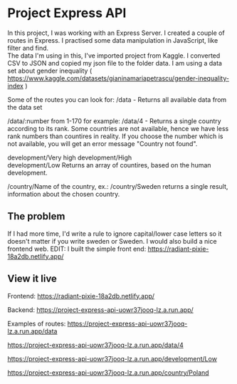 # Project Express API

In this project, I was working with an Express Server. 
I created a couple of routes in Express. I practised some data manipulation in JavaScript, like filter and find.  
The data I'm using in this, I've imported project from Kaggle. I converted CSV to JSON and copied my json file to the folder data. 
I am using a data set about gender inequality
 ( https://www.kaggle.com/datasets/gianinamariapetrascu/gender-inequality-index ) 

 Some of the routes you can look for:
 /data - Returns all available data from the data set

 /data/:number from 1-170 for example: /data/4 - Returns a single country according to its rank. Some countries are not available, hence we have less rank numbers than countires in reality. If you choose the number which is not available, you will get an error message "Country not found". 

development/Very high
development/High  
development/Low
 Returns an array of countires, based on the human development. 

 /country/Name of the country, ex.:
 /country/Sweden
 returns a single result, information about the chosen country. 

## The problem

If I had more time, I'd write a rule to ignore capital/lower case letters so it doesn't matter if you write sweden or Sweden.
I would also build a nice frontend web. EDIT: I built the simple front end: https://radiant-pixie-18a2db.netlify.app/

## View it live

Frontend: https://radiant-pixie-18a2db.netlify.app/

Backend: https://project-express-api-uowr37jooq-lz.a.run.app/

Examples of routes:
https://project-express-api-uowr37jooq-lz.a.run.app/data

https://project-express-api-uowr37jooq-lz.a.run.app/data/4

https://project-express-api-uowr37jooq-lz.a.run.app/development/Low

https://project-express-api-uowr37jooq-lz.a.run.app/country/Poland




